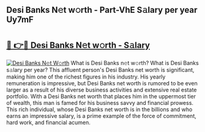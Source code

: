 ## Desi Banks N𝚎t w𝚘rth - Part-VhE S𝚊lary per year Uy7mF

# <h2><a href="http://gc0fk7.nevu.top/?p=Desi+Banks">🔗 👉🔴 Desi Banks N𝚎t w𝚘rth - S𝚊lary</a></h2>

[![Desi Banks N𝚎t W𝚘rth](https://i.imgur.com/Oavwk0R.jpeg)](http://gc0fk7.nevu.top/?p=Desi+Banks)
What is Desi Banks n𝚎t w𝚘rth? What is Desi Banks s𝚊lary per year?
This affluent person's Desi Banks net worth is significant, making him one of the richest figures in his industry. His yearly remuneration is impressive, but Desi Banks net worth is rumored to be even larger as a result of his diverse business activities and extensive real estate portfolio. With a Desi Banks net worth that places him in the uppermost tier of wealth, this man is famed for his business savvy and financial prowess. This rich individual, whose Desi Banks net worth is in the billions and who earns an impressive salary, is a prime example of the force of commitment, hard work, and financial acumen.
